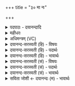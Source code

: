+++
title = "३० मा नः"

+++
<details><summary>पदपाठः - दयानन्दादि</summary>

मा। नः॒। शꣳसः॑। अर॑रुषः। धू॒र्तिः। प्रण॑क्। मर्त्य॑स्य। रक्ष॑। नः॒। ब्र॒ह्म॒णः॒। प॒ते॒। ३०।
</details>

<details><summary>महीधरः</summary>

म० रा दाने' इति धातोः क्वसुन्नन्तस्य षष्ठ्येकवचने ररुष इति रूपम् । ररौ इति ररिवांस्तस्य ररुषः । दानं कृतवत इत्यर्थः । तस्य निषेधादररुष इति । कदाचिदपि हविर्दानमकृतवत इत्यर्थः । तादृशस्य मर्त्यस्य मनुष्यस्य शंसो धूर्तिश्च नोऽस्मान् मा प्रणक् प्रकर्षेण व्याप्नोतु । नशिर्व्याप्त्यर्थः । यद्वा 'नश अदर्शने' । मा प्रणक् प्रकर्षेण मा नाशयतु । शंसनं शंसोऽनिष्टचिन्तनम् । धूर्तिर्हिंसा । 'ध्वरति धूर्वति' ( निघ० २।१९) इति वधकर्मसु पठितत्वात् शत्रुकृतमनिष्टचिन्तनं शत्रुकृता हिंसा चास्मान् मा व्याप्नोत्वित्यर्थः । किंच हे ब्रह्मणस्पते वेदस्य पालकाग्ने, नोऽस्मान् रक्ष । 'द्व्यचोऽतस्तिङः' (पा० ६।३।१३५) इति संहितायां दीर्घः । णत्वं पूर्ववत् ॥३०॥  
एकत्रिंशी[३]।
</details>

<details><summary>अधिमन्त्रम् (VC)</summary>

- ब्रह्मणस्पतिर्देवता
- सप्तधृतिर्वारुणिर्ऋषिः
- निचृद् गायत्री
- षड्जः
</details>

<details><summary>दयानन्द-सरस्वती (हि) - विषयः</summary>

फिर भी उस परमेश्वर की प्रार्थना किसलिये करनी चाहिये, इस विषय का उपदेश अगले मन्त्र में किया है ॥
</details>

<details><summary>दयानन्द-सरस्वती (हि) - पदार्थः</summary>

पदार्थान्वयभाषाः -  हे (ब्रह्मणस्पते) जगदीश्वर ! आपकी कृपा से (नः) हमारी वेदविद्या (मा, प्रणक्) कभी नष्ट मत हो और जो (अररुषः) दान आदि धर्मरहित परधन ग्रहण करनेवाले (मर्त्यस्य) मनुष्य की (धूर्तिः) हिंसा अर्थात् द्रोह है, उस से (नः) हम लोगों की निरन्तर (रक्ष) रक्षा कीजिये ॥३०॥
</details>

<details><summary>दयानन्द-सरस्वती (हि) - भावार्थः</summary>

भावार्थभाषाः -  मनुष्यों को सदा उत्तम-उत्तम काम करना और बुरे-बुरे काम छोड़ना तथा किसी के साथ द्रोह वा दुष्टों का सङ्ग भी न करना और धर्म की रक्षा वा परमेश्वर की उपासना स्तुति और प्रार्थना निरन्तर करनी चाहिये ॥३०॥
</details>

<details><summary>दयानन्द-सरस्वती (सं) - विषयः</summary>

पुनः स किमर्थः प्रार्थनीय इत्युपदिश्यते ॥
</details>

<details><summary>दयानन्द-सरस्वती (सं) - पदार्थः</summary>

पदार्थान्वयभाषाः -  हे ब्रह्मणस्पते ! भवत्कृपया नोऽस्माकं शंसो मा प्रणक् कदाचिन्मा प्रणश्यतु। याऽररुषः परस्वादायिनो मर्त्यस्य धूर्तिर्हिंसास्ति तस्याः सकाशान्नोऽस्मान् सततं रक्ष ॥३०॥
</details>

<details><summary>दयानन्द-सरस्वती (सं) - भावार्थः</summary>

भावार्थभाषाः -  मनुष्यैः सदा प्रशंसनीयानि कर्माणि कर्तव्यानि नेतराणि, कस्यचिद् द्रोहो दुष्टानां सङ्गश्च नैव कर्तव्यः, धर्मस्य रक्षेश्वरोपासनं च सदैव कर्तव्यमिति ॥३०॥
</details>

<details><summary>सविता जोशी ← दयानन्दः (म) - भावार्थः</summary>

भावार्थभाषाः -  माणसांनी सदैव उत्तम कर्म करावे व वाईट कर्माचा त्याग करावा. कुणाचाही द्वेष करू नये किंवा दुष्टांची संगती धरू नये, धर्माचे रक्षण करावे व परमेश्वराची सदैव उपासना स्तुती आणि प्रार्थना करावी.
</details>